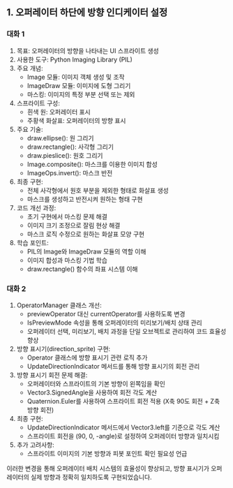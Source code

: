 ## 1. 오퍼레이터 하단에 방향 인디케이터 설정
### 대화 1
1. 목표: 오퍼레이터의 방향을 나타내는 UI 스프라이트 생성
2. 사용한 도구: Python Imaging Library (PIL)
3. 주요 개념:
   - Image 모듈: 이미지 객체 생성 및 조작
   - ImageDraw 모듈: 이미지에 도형 그리기
   - 마스킹: 이미지의 특정 부분 선택 또는 제외
4. 스프라이트 구성:
   - 흰색 원: 오퍼레이터 표시
   - 주황색 화살표: 오퍼레이터의 방향 표시
5. 주요 기술:
   - draw.ellipse(): 원 그리기
   - draw.rectangle(): 사각형 그리기
   - draw.pieslice(): 원호 그리기
   - Image.composite(): 마스크를 이용한 이미지 합성
   - ImageOps.invert(): 마스크 반전
6. 최종 구현:
   - 전체 사각형에서 원호 부분을 제외한 형태로 화살표 생성
   - 마스크를 생성하고 반전시켜 원하는 형태 구현
7. 코드 개선 과정:
   - 초기 구현에서 마스킹 문제 해결
   - 이미지 크기 조정으로 잘림 현상 해결
   - 마스크 로직 수정으로 원하는 화살표 모양 구현
8. 학습 포인트:
   - PIL의 Image와 ImageDraw 모듈의 역할 이해
   - 이미지 합성과 마스킹 기법 학습
   - draw.rectangle() 함수의 좌표 시스템 이해
### 대화 2
1. OperatorManager 클래스 개선:
    - previewOperator 대신 currentOperator를 사용하도록 변경
    - IsPreviewMode 속성을 통해 오퍼레이터의 미리보기/배치 상태 관리
    - 오퍼레이터 선택, 미리보기, 배치 과정을 단일 오브젝트로 관리하여 코드 효율성 향상
2. 방향 표시기(direction_sprite) 구현:
    - Operator 클래스에 방향 표시기 관련 로직 추가
    - UpdateDirectionIndicator 메서드를 통해 방향 표시기의 회전 관리
3. 방향 표시기 회전 문제 해결:
    - 오퍼레이터와 스프라이트의 기본 방향이 왼쪽임을 확인
    - Vector3.SignedAngle을 사용하여 회전 각도 계산
    - Quaternion.Euler를 사용하여 스프라이트 회전 적용 (X축 90도 회전 + Z축 방향 회전)
4. 최종 구현:
    - UpdateDirectionIndicator 메서드에서 Vector3.left를 기준으로 각도 계산
    - 스프라이트 회전을 (90, 0, -angle)로 설정하여 오퍼레이터 방향과 일치시킴
5. 추가 고려사항:
    - 스프라이트 이미지의 기본 방향과 피봇 포인트 확인 필요성 언급

이러한 변경을 통해 오퍼레이터 배치 시스템의 효율성이 향상되고, 방향 표시기가 오퍼레이터의 실제 방향과 정확히 일치하도록 구현되었습니다.